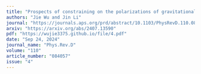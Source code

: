 ```yaml
---
title: "Prospects of constraining on the polarizations of gravitational waves"
authors: "Jie Wu and Jin Li"
journal: "https://journals.aps.org/prd/abstract/10.1103/PhysRevD.110.084057"
arxiv: "https://arxiv.org/abs/2407.13590"
pdf: "https://wujie3375.github.io/file/4.pdf"
date: "Sep 24, 2024"
journal_name: "Phys.Rev.D"
volume: "110"
article_number: "084057"
issue: "4"
---
```


